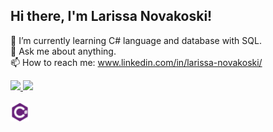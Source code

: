 ## Hi there, I'm Larissa Novakoski!

🌱 I’m currently learning C# language and database with SQL. <br>
💬 Ask me about anything. <br>
📫 How to reach me: www.linkedin.com/in/larissa-novakoski/

  <div>
    <a href="https://github.com/LarissaNovakoski">
    <img height="180em" src="https://github-readme-stats.vercel.app/api?username=LarissaNovakoski&show_icons=true&theme=dracula&include_all_commits=true&count_private=true"/>
    <img height="180em" src="https://github-readme-stats.vercel.app/api/top-langs/?username=LarissaNovakoski&layout=compact&langs_count=16&theme=dracula"/>
  </div>
<div style="display: inline_block"><br>
  <img align="center" alt="Bru-CSharp" height="30" width"40" src="https://raw.githubusercontent.com/devicons/devicon/master/icons/csharp/csharp-plain.svg">
